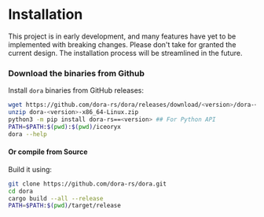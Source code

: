 # Installation

This project is in early development, and many features have yet to be implemented with breaking changes. Please don't take for granted the current design. The installation process will be streamlined in the future.

### Download the binaries from Github


Install `dora` binaries from GitHub releases:

```bash
wget https://github.com/dora-rs/dora/releases/download/<version>/dora-<version>-x86_64-Linux.zip
unzip dora-<version>-x86_64-Linux.zip
python3 -m pip install dora-rs==<version> ## For Python API
PATH=$PATH:$(pwd):$(pwd)/iceoryx
dora --help
```

#### Or compile from Source

Build it using:
```bash
git clone https://github.com/dora-rs/dora.git
cd dora
cargo build --all --release
PATH=$PATH:$(pwd)/target/release
```
